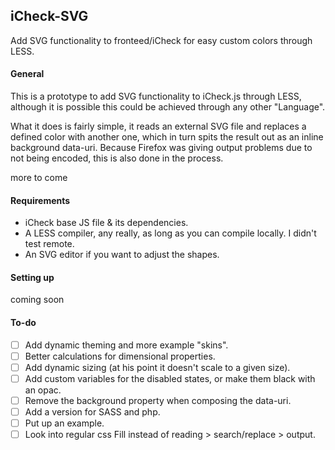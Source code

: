 ## iCheck-SVG

Add SVG functionality to fronteed/iCheck for easy custom colors through LESS.


#### General

This is a prototype to add SVG functionality to iCheck.js through LESS, although it is possible this could be achieved through any other "Language".

What it does is fairly simple, it reads an external SVG file and replaces a defined color with another one, which in turn spits the result out as an inline background data-uri. Because Firefox was giving output problems due to not being encoded, this is also done in the process.

more to come


#### Requirements

- iCheck base JS file & its dependencies.
- A LESS compiler, any really, as long as you can compile locally. I didn't test remote.
- An SVG editor if you want to adjust the shapes.


#### Setting up

coming soon


#### To-do

- [ ] Add dynamic theming and more example "skins".
- [ ] Better calculations for dimensional properties.
- [ ] Add dynamic sizing (at his point it doesn't scale to a given size).
- [ ] Add custom variables for the disabled states, or make them black with an opac.
- [ ] Remove the background property when composing the data-uri.
- [ ] Add a version for SASS and php.
- [ ] Put up an example.
- [ ] Look into regular css Fill instead of reading > search/replace > output.
